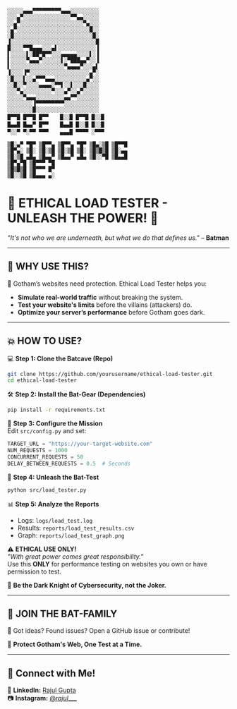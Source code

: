 ```
░░░░░▄▄▄▀▀▀▀▀▀▀▀▀▄▄▄░░░░░░░░░
░░░▄▀░░░░░░░░░░░░░░░▀▀▄▄░░░░░
░░▄▀░░░░░░░░░░░░░░░░░░░░▀▄░░░
░▄▀░░░░░░░░░░░░░░░░░░░░░░░█░░
░█░░░░░░░░░░░░░░░░░░░░░░░░░█░
▐░░░░░░░░░░░░░░░░░░░░░░░░░░░█
█░░░░▀▀█▄▄▄░░░▄▌░░░░░░░░░░░░▐
▌░░░░░▌░██▀█▀▀░░░▄▄▄▄▄░░░░▌░▐
▌░░░░░▀▄▄▄▀░░░░░░▌░▀███▄▄▀░░▐
▌░░░░░░░░░░░░░░░░░▀▄▄▄▄▀░░░▄▌
▐░░░░▐▀░░░░░░░░░░░░░░░░░░░▄▀░
░█░░░▌░░▄▀▀▀▄▄▄░░░░░░░░░░▄▀░░
░░█░░▀░░░░▄▄▄▄░▀▀▌░░▌░░░█░░░░
░░░▀▄░░░░░░░░░▀░░░▄▀░░▄▀░░░░░
░░░░░▀▄▄▄░░░░░░░░░▄▄▀▀░░░░░░░
░░░░░░░░▐▀▀▀▀▀▀▀▀▀░░░░░░░░░░░
░░░░░░░░█░░░░░░░░░░░░░░░░░░░░
█▀▀█ █▀▀█ █▀▀ 　 █░░█ █▀▀█ █░░█
█▄▄█ █▄▄▀ █▀▀ 　 █▄▄█ █░░█ █░░█
▀░░▀ ▀░▀▀ ▀▀▀ 　 ▄▄▄█ ▀▀▀▀ ░▀▀▀

▒█░▄▀ ▀█▀ ▒█▀▀▄ ▒█▀▀▄ ▀█▀ ▒█▄░▒█ ▒█▀▀█
▒█▀▄░ ▒█░ ▒█░▒█ ▒█░▒█ ▒█░ ▒█▒█▒█ ▒█░▄▄
▒█░▒█ ▄█▄ ▒█▄▄▀ ▒█▄▄▀ ▄█▄ ▒█░░▀█ ▒█▄▄█
▒█▀▄▀█ ▒█▀▀▀ ▀█
▒█▒█▒█ ▒█▀▀▀ █▀
▒█░░▒█ ▒█▄▄▄ ▄░
```

# 🦇 **ETHICAL LOAD TESTER - UNLEASH THE POWER!** 🦇  
*"It's not who we are underneath, but what we do that defines us."* – **Batman**  

---

## **🦸 WHY USE THIS?**  
🦇 Gotham’s websites need protection. Ethical Load Tester helps you:  
- **Simulate real-world traffic** without breaking the system.  
- **Test your website's limits** before the villains (attackers) do.  
- **Optimize your server’s performance** before Gotham goes dark.  

---

## **💥 HOW TO USE?**  
💻 **Step 1: Clone the Batcave (Repo)**  
```bash
git clone https://github.com/yourusername/ethical-load-tester.git
cd ethical-load-tester
```

🛠 **Step 2: Install the Bat-Gear (Dependencies)**
```bash
pip install -r requirements.txt
```

🎯 **Step 3: Configure the Mission**  
Edit `src/config.py` and set:
```python
TARGET_URL = "https://your-target-website.com"
NUM_REQUESTS = 1000
CONCURRENT_REQUESTS = 50
DELAY_BETWEEN_REQUESTS = 0.5  # Seconds
```

🚀 **Step 4: Unleash the Bat-Test**  
```bash
python src/load_tester.py
```

📊 **Step 5: Analyze the Reports**  
- Logs: `logs/load_test.log`  
- Results: `reports/load_test_results.csv`  
- Graph: `reports/load_test_graph.png`  

⚠️ **ETHICAL USE ONLY!**  
*"With great power comes great responsibility."*  
Use this **ONLY** for performance testing on websites you own or have permission to test.  

🔐 **Be the Dark Knight of Cybersecurity, not the Joker.**  

---

## **🦇 JOIN THE BAT-FAMILY**  
💬 Got ideas? Found issues? Open a GitHub issue or contribute!  

🦸 **Protect Gotham's Web, One Test at a Time.**

---

## **📢 Connect with Me!**  
🔗 **LinkedIn:** [Rajul Gupta](https://www.linkedin.com/in/rajul-gupta-5b87a0188/)  
📷 **Instagram:** [@_rajul____](https://www.instagram.com/_rajul____/)

